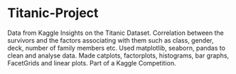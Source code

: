 # Titanic-Project
Data from Kaggle 
Insights on the Titanic Dataset.
Correlation between the survivors and the factors associating  with them such as class, gender, deck, number of family members etc. 
Used matplotlib, seaborn, pandas to clean and analyse data. Made catplots, factorplots, histograms, bar graphs, FacetGrids and linear plots. 
Part of a Kaggle Competition.
